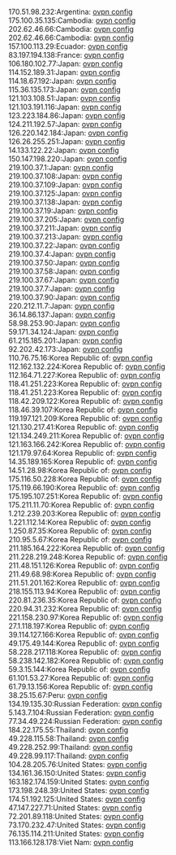 170.51.98.232:Argentina: [ovpn config](vpn/170_51_98_232.ovpn)  
175.100.35.135:Cambodia: [ovpn config](vpn/175_100_35_135.ovpn)  
202.62.46.66:Cambodia: [ovpn config](vpn/202_62_46_66.ovpn)  
202.62.46.66:Cambodia: [ovpn config](vpn/202_62_46_66.ovpn)  
157.100.113.29:Ecuador: [ovpn config](vpn/157_100_113_29.ovpn)  
83.197.194.138:France: [ovpn config](vpn/83_197_194_138.ovpn)  
106.180.102.77:Japan: [ovpn config](vpn/106_180_102_77.ovpn)  
114.152.189.31:Japan: [ovpn config](vpn/114_152_189_31.ovpn)  
114.18.67.192:Japan: [ovpn config](vpn/114_18_67_192.ovpn)  
115.36.135.173:Japan: [ovpn config](vpn/115_36_135_173.ovpn)  
121.103.108.51:Japan: [ovpn config](vpn/121_103_108_51.ovpn)  
121.103.191.116:Japan: [ovpn config](vpn/121_103_191_116.ovpn)  
123.223.184.86:Japan: [ovpn config](vpn/123_223_184_86.ovpn)  
124.211.192.57:Japan: [ovpn config](vpn/124_211_192_57.ovpn)  
126.220.142.184:Japan: [ovpn config](vpn/126_220_142_184.ovpn)  
126.26.255.251:Japan: [ovpn config](vpn/126_26_255_251.ovpn)  
14.133.122.22:Japan: [ovpn config](vpn/14_133_122_22.ovpn)  
150.147.198.220:Japan: [ovpn config](vpn/150_147_198_220.ovpn)  
219.100.37.1:Japan: [ovpn config](vpn/219_100_37_1.ovpn)  
219.100.37.108:Japan: [ovpn config](vpn/219_100_37_108.ovpn)  
219.100.37.109:Japan: [ovpn config](vpn/219_100_37_109.ovpn)  
219.100.37.125:Japan: [ovpn config](vpn/219_100_37_125.ovpn)  
219.100.37.138:Japan: [ovpn config](vpn/219_100_37_138.ovpn)  
219.100.37.19:Japan: [ovpn config](vpn/219_100_37_19.ovpn)  
219.100.37.205:Japan: [ovpn config](vpn/219_100_37_205.ovpn)  
219.100.37.211:Japan: [ovpn config](vpn/219_100_37_211.ovpn)  
219.100.37.213:Japan: [ovpn config](vpn/219_100_37_213.ovpn)  
219.100.37.22:Japan: [ovpn config](vpn/219_100_37_22.ovpn)  
219.100.37.4:Japan: [ovpn config](vpn/219_100_37_4.ovpn)  
219.100.37.50:Japan: [ovpn config](vpn/219_100_37_50.ovpn)  
219.100.37.58:Japan: [ovpn config](vpn/219_100_37_58.ovpn)  
219.100.37.67:Japan: [ovpn config](vpn/219_100_37_67.ovpn)  
219.100.37.7:Japan: [ovpn config](vpn/219_100_37_7.ovpn)  
219.100.37.90:Japan: [ovpn config](vpn/219_100_37_90.ovpn)  
220.212.11.7:Japan: [ovpn config](vpn/220_212_11_7.ovpn)  
36.14.86.137:Japan: [ovpn config](vpn/36_14_86_137.ovpn)  
58.98.253.90:Japan: [ovpn config](vpn/58_98_253_90.ovpn)  
59.171.34.124:Japan: [ovpn config](vpn/59_171_34_124.ovpn)  
61.215.185.201:Japan: [ovpn config](vpn/61_215_185_201.ovpn)  
92.202.42.173:Japan: [ovpn config](vpn/92_202_42_173.ovpn)  
110.76.75.16:Korea Republic of: [ovpn config](vpn/110_76_75_16.ovpn)  
112.162.132.224:Korea Republic of: [ovpn config](vpn/112_162_132_224.ovpn)  
112.164.71.227:Korea Republic of: [ovpn config](vpn/112_164_71_227.ovpn)  
118.41.251.223:Korea Republic of: [ovpn config](vpn/118_41_251_223.ovpn)  
118.41.251.223:Korea Republic of: [ovpn config](vpn/118_41_251_223.ovpn)  
118.42.209.122:Korea Republic of: [ovpn config](vpn/118_42_209_122.ovpn)  
118.46.39.107:Korea Republic of: [ovpn config](vpn/118_46_39_107.ovpn)  
119.197.121.209:Korea Republic of: [ovpn config](vpn/119_197_121_209.ovpn)  
121.130.217.41:Korea Republic of: [ovpn config](vpn/121_130_217_41.ovpn)  
121.134.249.211:Korea Republic of: [ovpn config](vpn/121_134_249_211.ovpn)  
121.163.166.242:Korea Republic of: [ovpn config](vpn/121_163_166_242.ovpn)  
121.179.97.64:Korea Republic of: [ovpn config](vpn/121_179_97_64.ovpn)  
14.35.189.165:Korea Republic of: [ovpn config](vpn/14_35_189_165.ovpn)  
14.51.28.98:Korea Republic of: [ovpn config](vpn/14_51_28_98.ovpn)  
175.116.50.228:Korea Republic of: [ovpn config](vpn/175_116_50_228.ovpn)  
175.119.66.190:Korea Republic of: [ovpn config](vpn/175_119_66_190.ovpn)  
175.195.107.251:Korea Republic of: [ovpn config](vpn/175_195_107_251.ovpn)  
175.211.11.70:Korea Republic of: [ovpn config](vpn/175_211_11_70.ovpn)  
1.212.239.203:Korea Republic of: [ovpn config](vpn/1_212_239_203.ovpn)  
1.221.112.14:Korea Republic of: [ovpn config](vpn/1_221_112_14.ovpn)  
1.250.87.35:Korea Republic of: [ovpn config](vpn/1_250_87_35.ovpn)  
210.95.5.67:Korea Republic of: [ovpn config](vpn/210_95_5_67.ovpn)  
211.185.164.222:Korea Republic of: [ovpn config](vpn/211_185_164_222.ovpn)  
211.228.219.248:Korea Republic of: [ovpn config](vpn/211_228_219_248.ovpn)  
211.48.151.126:Korea Republic of: [ovpn config](vpn/211_48_151_126.ovpn)  
211.49.68.98:Korea Republic of: [ovpn config](vpn/211_49_68_98.ovpn)  
211.51.201.162:Korea Republic of: [ovpn config](vpn/211_51_201_162.ovpn)  
218.155.113.94:Korea Republic of: [ovpn config](vpn/218_155_113_94.ovpn)  
220.81.236.35:Korea Republic of: [ovpn config](vpn/220_81_236_35.ovpn)  
220.94.31.232:Korea Republic of: [ovpn config](vpn/220_94_31_232.ovpn)  
221.158.230.97:Korea Republic of: [ovpn config](vpn/221_158_230_97.ovpn)  
27.1.118.197:Korea Republic of: [ovpn config](vpn/27_1_118_197.ovpn)  
39.114.127.166:Korea Republic of: [ovpn config](vpn/39_114_127_166.ovpn)  
49.175.49.144:Korea Republic of: [ovpn config](vpn/49_175_49_144.ovpn)  
58.228.217.118:Korea Republic of: [ovpn config](vpn/58_228_217_118.ovpn)  
58.238.142.182:Korea Republic of: [ovpn config](vpn/58_238_142_182.ovpn)  
59.3.15.144:Korea Republic of: [ovpn config](vpn/59_3_15_144.ovpn)  
61.101.53.27:Korea Republic of: [ovpn config](vpn/61_101_53_27.ovpn)  
61.79.13.156:Korea Republic of: [ovpn config](vpn/61_79_13_156.ovpn)  
38.25.15.67:Peru: [ovpn config](vpn/38_25_15_67.ovpn)  
134.19.135.30:Russian Federation: [ovpn config](vpn/134_19_135_30.ovpn)  
5.143.7.104:Russian Federation: [ovpn config](vpn/5_143_7_104.ovpn)  
77.34.49.224:Russian Federation: [ovpn config](vpn/77_34_49_224.ovpn)  
184.22.175.55:Thailand: [ovpn config](vpn/184_22_175_55.ovpn)  
49.228.115.58:Thailand: [ovpn config](vpn/49_228_115_58.ovpn)  
49.228.252.99:Thailand: [ovpn config](vpn/49_228_252_99.ovpn)  
49.228.99.117:Thailand: [ovpn config](vpn/49_228_99_117.ovpn)  
104.28.205.76:United States: [ovpn config](vpn/104_28_205_76.ovpn)  
134.161.36.150:United States: [ovpn config](vpn/134_161_36_150.ovpn)  
163.182.174.159:United States: [ovpn config](vpn/163_182_174_159.ovpn)  
173.198.248.39:United States: [ovpn config](vpn/173_198_248_39.ovpn)  
174.51.192.125:United States: [ovpn config](vpn/174_51_192_125.ovpn)  
47.147.227.71:United States: [ovpn config](vpn/47_147_227_71.ovpn)  
72.201.89.118:United States: [ovpn config](vpn/72_201_89_118.ovpn)  
73.170.232.47:United States: [ovpn config](vpn/73_170_232_47.ovpn)  
76.135.114.211:United States: [ovpn config](vpn/76_135_114_211.ovpn)  
113.166.128.178:Viet Nam: [ovpn config](vpn/113_166_128_178.ovpn)  
